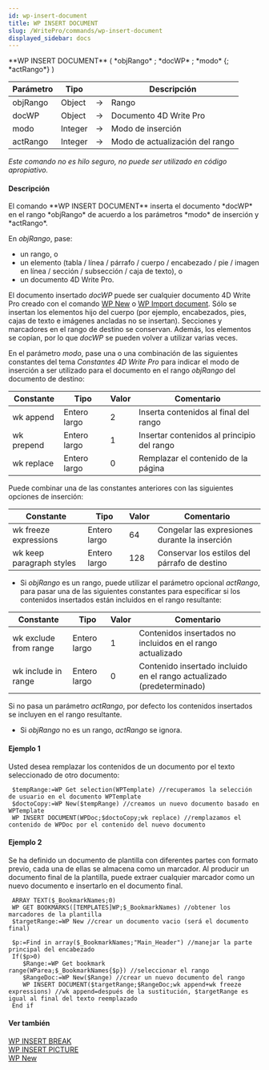 ```yaml
---
id: wp-insert-document
title: WP INSERT DOCUMENT
slug: /WritePro/commands/wp-insert-document
displayed_sidebar: docs
---
```


<!--REF #_command_.WP INSERT DOCUMENT.Syntax-->**WP INSERT DOCUMENT** ( *objRango* ; *docWP* ; *modo* {; *actRango*} )<!-- END REF-->
<!--REF #_command_.WP INSERT DOCUMENT.Params-->
| Parámetro | Tipo |  | Descripción |
| --- | --- | --- | --- |
| objRango | Object | &#8594;  | Rango |
| docWP | Object | &#8594;  | Documento 4D Write Pro |
| modo | Integer | &#8594;  | Modo de inserción |
| actRango | Integer | &#8594;  | Modo de actualización del rango |

<!-- END REF-->

*Este comando no es hilo seguro, no puede ser utilizado en código apropiativo.*


#### Descripción 

<!--REF #_command_.WP INSERT DOCUMENT.Summary-->El comando **WP INSERT DOCUMENT** inserta el documento *docWP* en el rango *objRango* de acuerdo a los parámetros *modo* de inserción y *actRango*.<!-- END REF-->

En *objRango*, pase:

* un rango, o
* un elemento (tabla / línea / párrafo / cuerpo / encabezado / pie / imagen en línea / sección / subsección / caja de texto), o
* un documento 4D Write Pro.

El documento insertado *docWP* puede ser cualquier documento 4D Write Pro creado con el comando [WP New](wp-new.md) o [WP Import document](wp-import-document.md). Sólo se insertan los elementos hijo del cuerpo (por ejemplo, encabezados, pies, cajas de texto e imágenes ancladas no se insertan). Secciones y marcadores en el rango de destino se conservan. Además, los elementos se copian, por lo que *docWP* se pueden volver a utilizar varias veces.

En el parámetro *modo*, pase una o una combinación de las siguientes constantes del tema *Constantes 4D Write Pro* para indicar el modo de inserción a ser utilizado para el documento en el rango *objRango* del documento de destino:

| Constante  | Tipo         | Valor | Comentario                                 |
| ---------- | ------------ | ----- | ------------------------------------------ |
| wk append  | Entero largo | 2     | Inserta contenidos al final del rango      |
| wk prepend | Entero largo | 1     | Insertar contenidos al principio del rango |
| wk replace | Entero largo | 0     | Remplazar el contenido de la página        |

Puede combinar una de las constantes anteriores con las siguientes opciones de inserción:

| Constante                | Tipo         | Valor | Comentario                                    |
| ------------------------ | ------------ | ----- | --------------------------------------------- |
| wk freeze expressions    | Entero largo | 64    | Congelar las expresiones durante la inserción |
| wk keep paragraph styles | Entero largo | 128   | Conservar los estilos del párrafo de destino  |

* Si *objRango* es un rango, puede utilizar el parámetro opcional *actRango*, para pasar una de las siguientes constantes para especificar si los contenidos insertados están incluidos en el rango resultante:  
    
| Constante             | Tipo         | Valor | Comentario                                                            |  
| --------------------- | ------------ | ----- | --------------------------------------------------------------------- |  
| wk exclude from range | Entero largo | 1     | Contenidos insertados no incluidos en el rango actualizado            |  
| wk include in range   | Entero largo | 0     | Contenido insertado incluido en el rango actualizado (predeterminado) |  
    
Si no pasa un parámetro *actRango*, por defecto los contenidos insertados se incluyen en el rango resultante.
* Si *objRango* no es un rango, *actRango* se ignora.

#### Ejemplo 1 

Usted desea remplazar los contenidos de un documento por el texto seleccionado de otro documento:

```4d
 $tempRange:=WP Get selection(WPTemplate) //recuperamos la selección de usuario en el documento WPTemplate
 $doctoCopy:=WP New($tempRange) //creamos un nuevo documento basado en WPTemplate
 WP INSERT DOCUMENT(WPDoc;$doctoCopy;wk replace) //remplazamos el contenido de WPDoc por el contenido del nuevo documento
```

#### Ejemplo 2 

Se ha definido un documento de plantilla con diferentes partes con formato previo, cada una de ellas se almacena como un marcador. Al producir un documento final de la plantilla, puede extraer cualquier marcador como un nuevo documento e insertarlo en el documento final.

```4d
 ARRAY TEXT($_BookmarkNames;0)
 WP GET BOOKMARKS([TEMPLATES]WP;$_BookmarkNames) //obtener los marcadores de la plantilla
 $targetRange:=WP New //crear un documento vacio (será el documento final)
 
 $p:=Find in array($_BookmarkNames;"Main_Header") //manejar la parte principal del encabezado
 If($p>0)
    $Range:=WP Get bookmark range(WParea;$_BookmarkNames{$p}) //seleccionar el rango
    $RangeDoc:=WP New($Range) //crear un nuevo documento del rango
    WP INSERT DOCUMENT($targetRange;$RangeDoc;wk append+wk freeze expressions) //wk append=después de la sustitución, $targetRange es igual al final del texto reemplazado
 End if
```

#### Ver también 

  
[WP INSERT BREAK](wp-insert-break.md)  
[WP INSERT PICTURE](wp-insert-picture.md)  
[WP New](wp-new.md)  